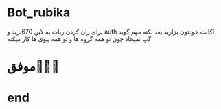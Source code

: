 # Bot_rubika
برای ران کردن ربات به لاین 670برید و auth اکانت خودتون بزارید
بعد نکته مهم گوید گپ نمیخاد چون تو همه گروه ها و تو همه پیوی ها
کار میکنه
# موفق👨🏻‍💻
# end
